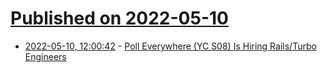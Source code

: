 # [Published on 2022-05-10](index.md)

* [2022-05-10, 12:00:42](https://news.ycombinator.com/item?id=31326022) - [Poll Everywhere (YC S08) Is Hiring Rails/Turbo Engineers](https://jobs.lever.co/polleverywhere)
